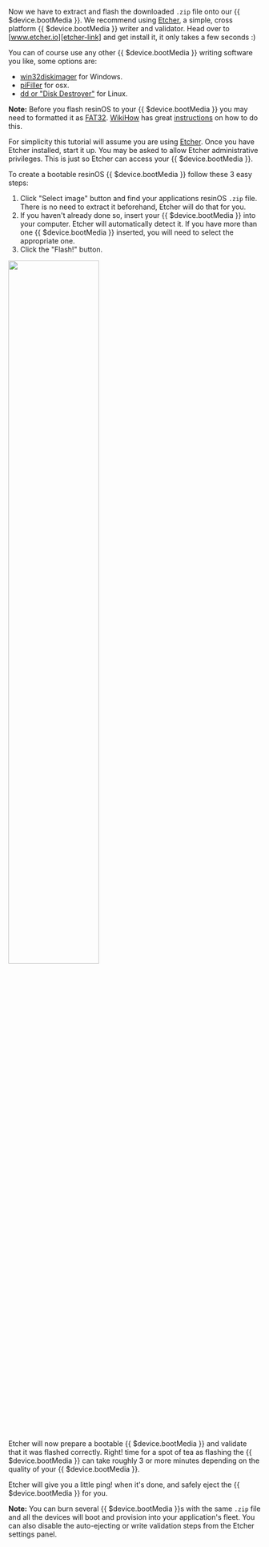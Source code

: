 Now we have to extract and flash the downloaded `.zip` file onto our {{ $device.bootMedia }}. We recommend using [Etcher][etcher-link], a simple, cross platform {{ $device.bootMedia }} writer and validator. Head over to [www.etcher.io][etcher-link] and get install it, it only takes a few seconds :)

You can of course use any other {{ $device.bootMedia }} writing software you like, some options are:
* [win32diskimager][win32-disk-imager] for Windows.
* [piFiller][pifiller-download] for osx.
* [dd or "Disk Destroyer"][dd-link] for Linux.

__Note:__ Before you flash resinOS to your {{ $device.bootMedia }} you may need to formatted it as [FAT32][fat32]. [WikiHow][wikihow] has great [instructions][wikihow_format] on how to do this.

For simplicity this tutorial will assume you are using [Etcher][etcher-link]. Once you have Etcher installed, start it up. You may be asked to allow Etcher administrative privileges. This is just so Etcher can access your {{ $device.bootMedia }}.

To create a bootable resinOS {{ $device.bootMedia }} follow these 3 easy steps:

1. Click "Select image" button and find your applications resinOS `.zip` file. There is no need to extract it beforehand, Etcher will do that for you.
2. If you haven't already done so, insert your {{ $device.bootMedia }} into your computer. Etcher will automatically detect it. If you have more than one {{ $device.bootMedia }} inserted, you will need to select the appropriate one.
3. Click the "Flash!" button.

<img src="/img/common/etcher/etcher.gif" width="60%">

Etcher will now prepare a bootable {{ $device.bootMedia }} and validate that it was flashed correctly. Right! time for a spot of tea as flashing the {{ $device.bootMedia }} can take roughly 3 or more minutes depending on the quality of your {{ $device.bootMedia }}.

Etcher will give you a little ping! when it's done, and safely eject the {{ $device.bootMedia }} for you.

__Note:__ You can burn several {{ $device.bootMedia }}s with the same `.zip` file and all the devices will boot and provision into your application's fleet. You can also disable the auto-ejecting or write validation steps from the Etcher settings panel.

[wikihow_format]:http://www.wikihow.com/Format-an-SD-Card
[wikihow]:http://www.wikihow.com/Main-Page
[fat32]:http://en.wikipedia.org/wiki/Fat32#FAT32
[win32-disk-imager]:http://sourceforge.net/projects/win32diskimager/
[pifiller-download]:http://ivanx.com/raspberrypi/
[etcher-link]:http://www.etcher.io/
[dd-link]:http://man7.org/linux/man-pages/man1/dd.1.html
